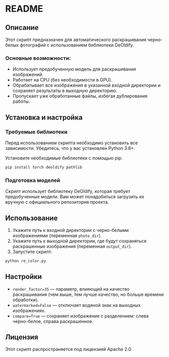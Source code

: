 # README

## Описание
Этот скрипт предназначен для автоматического раскрашивания черно-белых фотографий с использованием библиотеки DeOldify.

### Основные возможности:
- Использует предобученную модель для раскрашивания изображений.
- Работает на CPU (без необходимости в GPU).
- Обрабатывает все изображения в указанной входной директории и сохраняет результаты в выходную директорию.
- Пропускает уже обработанные файлы, избегая дублирования работы.

## Установка и настройка

### Требуемые библиотеки
Перед использованием скрипта необходимо установить все зависимости. Убедитесь, что у вас установлен Python 3.8+.

Установите необходимые библиотеки с помощью pip:
```bash
pip install torch deoldify pathlib
```

### Подготовка моделей
Скрипт использует библиотеку DeOldify, которая требует предобученные модели. Вам может понадобиться загрузить их вручную с официального репозитория проекта.

## Использование

1. Укажите путь к входной директории с черно-белыми изображениями (переменная `photo_dir`).
2. Укажите путь к выходной директории, где будут сохраняться раскрашенные изображения (переменная `output_dir`).
3. Запустите скрипт:
```bash
python re_color.py
```

## Настройки
- `render_factor=35` — параметр, влияющий на качество раскрашивания (чем выше, тем лучше качество, но больше времени обработки).
- `watermarked=False` — отключает водяной знак на выходных изображениях.
- `compare=True` — сохраняет изображение с разделением: слева черно-белое, справа раскрашенное.

## Лицензия
Этот скрипт распространяется под лицензией Apache 2.0


